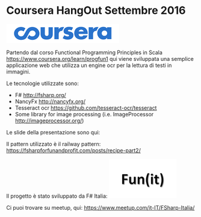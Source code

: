 # Coursera HangOut Settembre 2016
 
![coursera logo](/coursera.jpeg)

 
Partendo dal corso Functional Programming Principles in Scala https://www.coursera.org/learn/progfun1 qui viene sviluppata una semplice applicazione web che utilizza un engine ocr per la lettura di testi in immagini.

Le tecnologie utilizzate sono:

  - F# http://fsharp.org/
  - NancyFx http://nancyfx.org/
  - Tesseract ocr https://github.com/tesseract-ocr/tesseract
  - Some library for image processing (i.e. ImageProcessor http://imageprocessor.org/)

Le slide della presentazione sono qui:
  
  
  Il pattern utilizzato è il railway pattern:
  https://fsharpforfunandprofit.com/posts/recipe-part2/
  
  Il progetto è stato sviluppato da F# Italia:
  ![f# sharp italia](/fsharp.jpeg)
  
  Ci puoi trovare su meetup, qui:
  https://www.meetup.com/it-IT/FSharp-Italia/
  
  